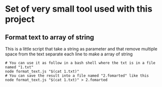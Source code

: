 # Set of very small tool used with this project

## Format text to array of string

This is a little script that take a string as parameter and that remove multiple space from the text separate each line to make a array of string

```shell
# You can use it as follow in a bash shell where the txt is in a file named "1.txt"
node format_text.js "$(cat 1.txt)"
# You can save the result into a file named "2.fomarted" like this
node format_text.js "$(cat 1.txt)" > 2.fomarted
```
